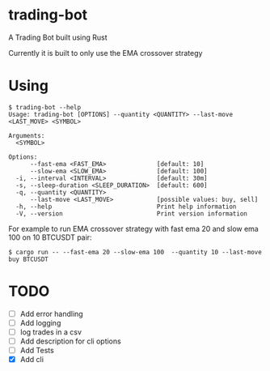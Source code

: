 # trading-bot
A Trading Bot built using Rust

Currently it is built to only use the EMA crossover strategy

# Using

```
$ trading-bot --help
Usage: trading-bot [OPTIONS] --quantity <QUANTITY> --last-move <LAST_MOVE> <SYMBOL>

Arguments:
  <SYMBOL>  

Options:
      --fast-ema <FAST_EMA>              [default: 10]
      --slow-ema <SLOW_EMA>              [default: 100]
  -i, --interval <INTERVAL>              [default: 30m]
  -s, --sleep-duration <SLEEP_DURATION>  [default: 600]
  -q, --quantity <QUANTITY>              
      --last-move <LAST_MOVE>            [possible values: buy, sell]
  -h, --help                             Print help information
  -V, --version                          Print version information
```

For example to run EMA crossover strategy with fast ema 20 and slow ema 100 on 10 BTCUSDT pair: 
```
$ cargo run -- --fast-ema 20 --slow-ema 100  --quantity 10 --last-move buy BTCUSDT
```

# TODO
- [ ] Add error handling
- [ ] Add logging
- [ ] log trades in a csv
- [ ] Add description for cli options
- [ ] Add Tests
- [x] Add cli
